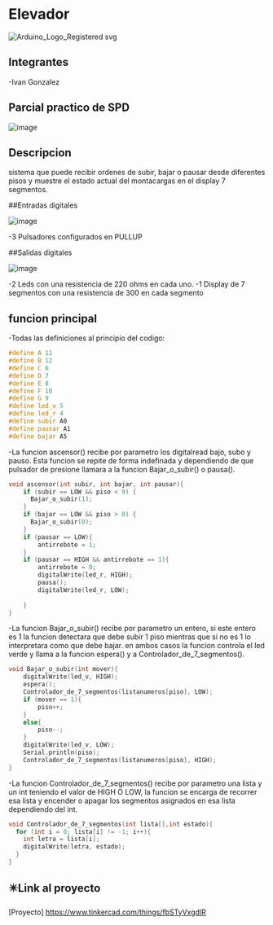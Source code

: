 # Elevador

![Arduino_Logo_Registered svg](https://user-images.githubusercontent.com/109388659/234407445-1de9faf7-fd9b-4d31-9f8d-089b83dd0892.png)
## Integrantes

-Ivan Gonzalez

## Parcial practico de SPD
![image](https://github.com/Ivan-Ex-Gonzalez/Elevador/assets/109388659/200bc7c0-87e7-4df9-bbba-b85215d1cf0a)

## Descripcion

sistema que puede recibir ordenes de subir, bajar o pausar desde diferentes pisos y muestre el estado actual del montacargas en el display 7 segmentos.

##Entradas digitales

![image](https://github.com/Ivan-Ex-Gonzalez/Elevador/assets/109388659/178cac20-5e05-4823-b012-0b8c083a8a40)

-3 Pulsadores configurados en PULLUP

##Salidas digitales

![image](https://github.com/Ivan-Ex-Gonzalez/Elevador/assets/109388659/1e419046-4bca-4800-90ae-3e6cdcf1bf60)

-2 Leds con una resistencia de 220 ohms en cada uno.
-1 Display de 7 segmentos con una resistencia de 300 en cada segmento

## funcion principal
-Todas las definiciones al principio del codigo:
```c++
#define A 11
#define B 12
#define C 6
#define D 7
#define E 8
#define F 10
#define G 9
#define led_v 5
#define led_r 4
#define subir A0
#define pausar A1
#define bajar A5
```

-La funcion ascensor() recibe por parametro los digitalread bajo, subo y pauso. Esta funcion se repite de forma indefinada y dependiendo de que pulsador de presione
llamara a la funcion Bajar_o_subir() o pausa().
```c++
void ascensor(int subir, int bajar, int pausar){
    if (subir == LOW && piso < 9) {
      Bajar_o_subir(1);
    }
  	if (bajar == LOW && piso > 0) {
      Bajar_o_subir(0);
    }
  	if (pausar == LOW){
      	antirrebote = 1;
    }
    if (pausar == HIGH && antirrebote == 1){
        antirrebote = 0;
        digitalWrite(led_r, HIGH);
    	pausa();
        digitalWrite(led_r, LOW);
      
    }
}
```
-La funcion Bajar_o_subir() recibe por parametro un entero, si este entero es 1 la funcion detectara que debe subir 1 piso mientras que si no es 1 lo interpretara 
como que debe bajar. en ambos casos la funcion controla el led verde y llama a la funcion espera() y a Controlador_de_7_segmentos().
```c++
void Bajar_o_subir(int mover){
	digitalWrite(led_v, HIGH);
    espera();
    Controlador_de_7_segmentos(listanumeros[piso], LOW);
  	if (mover == 1){
  		piso++;
  	}
  	else{
  		piso--;
  	}
    digitalWrite(led_v, LOW);
    Serial.println(piso);
    Controlador_de_7_segmentos(listanumeros[piso], HIGH);
}
```
-La funcion Controlador_de_7_segmentos() recibe por parametro una lista y un int teniendo el valor de HIGH O LOW, la funcion se encarga de recorrer 
esa lista y encender o apagar los segmentos asignados en esa lista dependiendo del int.
```c++
void Controlador_de_7_segmentos(int lista[],int estado){
  for (int i = 0; lista[i] != -1; i++){
  	int letra = lista[i];
    digitalWrite(letra, estado);
  }
}
```



## :eight_pointed_black_star:Link al proyecto

[Proyecto] https://www.tinkercad.com/things/fbSTyVxgdlR
